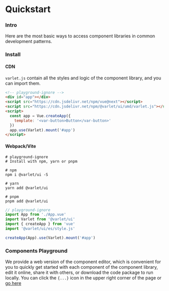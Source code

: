 # Quickstart

### Intro

Here are the most basic ways to access component libraries in common development patterns.

### Install

#### CDN
`varlet.js` contain all the styles and logic of the component library, and you can import them.

```html
<!-- playground-ignore -->
<div id="app"></div>
<script src="https://cdn.jsdelivr.net/npm/vue@next"></script>
<script src="https://cdn.jsdelivr.net/npm/@varlet/ui/umd/varlet.js"></script>
<script>
  const app = Vue.createApp({
    template: '<var-button>Button</var-button>'
  })
  app.use(Varlet).mount('#app')
</script>
```

#### Webpack/Vite

```shell
# playground-ignore
# Install with npm, yarn or pnpm

# npm
npm i @varlet/ui -S

# yarn
yarn add @varlet/ui

# pnpm
pnpm add @varlet/ui
```

```js
// playground-ignore
import App from './App.vue'
import Varlet from '@varlet/ui'
import { createApp } from 'vue'
import '@varlet/ui/es/style.js'

createApp(App).use(Varlet).mount('#app')
```

### Components Playground

We provide a web version of the component editor,
which is convenient for you to quickly get started with each component of the component library,
edit it online, share it with others, or download the code package to run locally.
You can click the `{...}` icon in the upper right corner of the page or [go here](https://varlet-ui-playground.vercel.app)